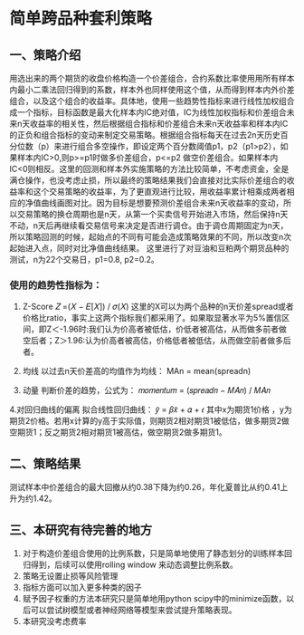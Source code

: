 # 简单跨品种套利策略

## 一、策略介绍
用选出来的两个期货的收盘价格构造一个价差组合，合约系数比率使用用所有样本内最小二乘法回归得到的系数，样本外也同样使用这个值，从而得到样本内外价差组合，以及这个组合的收益率。具体地，使用一些趋势性指标来进行线性加权组合成一个指标，目标函数是最大化样本内IC绝对值，IC为线性加权指标和价差组合未来n天收益率的相关性，然后根据组合指标和价差组合未来n天收益率和样本内IC的正负和组合指标的变动来制定交易策略。根据组合指标每天在过去2n天历史百分位数（p）来进行组合多空操作，即设定两个百分数阈值p1，p2（p1>p2），如果样本内IC>0,则p>=p1时做多价差组合，p<=p2 做空价差组合。如果样本内IC<0则相反。这里的回测和样本外实施策略的方法比较简单，不考虑资金，全是满仓操作，也没考虑止损，所以最终的策略结果我们会直接对比实际价差组合的收益率和这个交易策略的收益率，为了更直观进行比较，用收益率累计相乘成两者相应的净值曲线画图对比。因为目标是想要预测价差组合未来n天收益率的变动，所以交易策略的换仓周期也是n天，从第一个买卖信号开始进入市场，然后保持n天不动，n天后再继续看交易信号来决定是否进行调仓。由于调仓周期固定为n天，所以策略回测的时候，起始点的不同有可能会造成策略效果的不同，所以改变n次起始进入点，同时对比净值曲线结果。
这里进行了对豆油和豆粕两个期货品种的测试，n为22个交易日，p1=0.8, p2=0.2。

### 使用的趋势性指标为：
1. Z-Score
𝑍 =(𝑋 − 𝐸[𝑋]) / 𝜎(𝑋)
这里的X可以为两个品种的n天价差spread或者价格比ratio，事实上这两个指标我们都采用了。如果取显著水平为5%置信区间，即Z＜-1.96时:我们认为价高者被低估，价低者被高估，从而做多前者做空后者；Z＞1.96:认为价高者被高估，价格低者被低估，从而做空前者做多后者。

2. 均线
以过去n天价差⾼的均值作为均线：
MAn = mean(spreadn)

3. 动量
判断价差的趋势，公式为：
𝑚𝑜𝑚𝑒𝑛𝑡𝑢𝑚 = (𝑠𝑝𝑟𝑒𝑎𝑑𝑛 − 𝑀𝐴𝑛) / 𝑀𝐴𝑛

4.对回归曲线的偏离
拟合线性回归曲线：
𝑦̂ = 𝛽𝑥̂ + 𝛼 + 𝜖
其中x为期货1价格 ，y为期货2价格。若用x计算的y⾼于实际值，则期货2相对期货1被低估，做多期货2做空期货1；反之期货2相对期货1被⾼估，做空期货2做多期货1。

## 二、策略结果
测试样本中价差组合的最大回撤从约0.38下降为约0.26，年化夏普比从约0.41上升为约1.42。

## 三、本研究有待完善的地方
1. 对于构造价差组合使用的比例系数，只是简单地使用了静态划分的训练样本回归得到，后续可以使用rolling window 来动态调整比例系数。
2. 策略无设置止损等风险管理
3. 指标方面可以加入更多种类的因子
4. 赋予因子权重的方法本研究只是简单地用python scipy中的minimize函数，以后可以尝试树模型或者神经网络等模型来尝试提升策略表现。
5. 本研究没考虑费率
